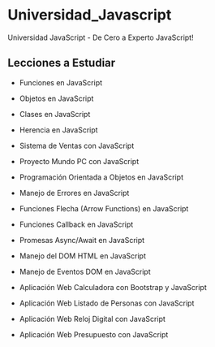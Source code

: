 # Universidad_Javascript
Universidad JavaScript - De Cero a Experto JavaScript!

## Lecciones a Estudiar

* Funciones en JavaScript

* Objetos en JavaScript

* Clases en JavaScript

* Herencia en JavaScript

* Sistema de Ventas con JavaScript

* Proyecto Mundo PC con JavaScript

* Programación Orientada a Objetos en JavaScript

* Manejo de Errores en JavaScript

* Funciones Flecha (Arrow Functions) en JavaScript

* Funciones Callback en JavaScript

* Promesas Async/Await en JavaScript

* Manejo del DOM HTML en JavaScript

* Manejo de Eventos DOM en JavaScript

* Aplicación Web Calculadora con Bootstrap y JavaScript

* Aplicación Web Listado de Personas con JavaScript

* Aplicación Web Reloj Digital con JavaScript

* Aplicación Web Presupuesto con JavaScript
